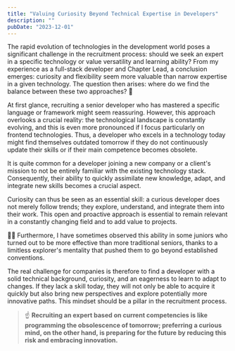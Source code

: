 ```yaml
---
title: "Valuing Curiosity Beyond Technical Expertise in Developers"
description: ""
pubDate: "2023-12-01"
---
```


The rapid evolution of technologies in the development world poses a significant challenge in the recruitment process: should we seek an expert in a specific technology or value versatility and learning ability? From my experience as a full-stack developer and Chapter Lead, a conclusion emerges: curiosity and flexibility seem more valuable than narrow expertise in a given technology. The question then arises: where do we find the balance between these two approaches? 🤔

At first glance, recruiting a senior developer who has mastered a specific language or framework might seem reassuring. However, this approach overlooks a crucial reality: the technological landscape is constantly evolving, and this is even more pronounced if I focus particularly on frontend technologies. Thus, a developer who excels in a technology today might find themselves outdated tomorrow if they do not continuously update their skills or if their main competence becomes obsolete.

It is quite common for a developer joining a new company or a client's mission to not be entirely familiar with the existing technology stack. Consequently, their ability to quickly assimilate new knowledge, adapt, and integrate new skills becomes a crucial aspect.

Curiosity can thus be seen as an essential skill: a curious developer does not merely follow trends; they explore, understand, and integrate them into their work. This open and proactive approach is essential to remain relevant in a constantly changing field and to add value to projects.

👨‍🚀 Furthermore, I have sometimes observed this ability in some juniors who turned out to be more effective than more traditional seniors, thanks to a limitless explorer's mentality that pushed them to go beyond established conventions.

The real challenge for companies is therefore to find a developer with a solid technical background, curiosity, and an eagerness to learn to adapt to changes. If they lack a skill today, they will not only be able to acquire it quickly but also bring new perspectives and explore potentially more innovative paths. This mindset should be a pillar in the recruitment process.

> ☝ **Recruiting an expert based on current competencies is like programming the obsolescence of tomorrow; preferring a curious mind, on the other hand, is preparing for the future by reducing this risk and embracing innovation.**

